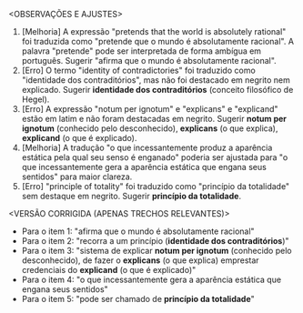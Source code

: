 <OBSERVAÇÕES E AJUSTES>
1. [Melhoria] A expressão "pretends that the world is absolutely rational" foi traduzida como "pretende que o mundo é absolutamente racional". A palavra "pretende" pode ser interpretada de forma ambígua em português. Sugerir "afirma que o mundo é absolutamente racional".
2. [Erro] O termo "identity of contradictories" foi traduzido como "identidade dos contraditórios", mas não foi destacado em negrito nem explicado. Sugerir **identidade dos contraditórios** (conceito filosófico de Hegel).
3. [Erro] A expressão "notum per ignotum" e "explicans" e "explicand" estão em latim e não foram destacadas em negrito. Sugerir **notum per ignotum** (conhecido pelo desconhecido), **explicans** (o que explica), **explicand** (o que é explicado).
4. [Melhoria] A tradução "o que incessantemente produz a aparência estática pela qual seu senso é enganado" poderia ser ajustada para "o que incessantemente gera a aparência estática que engana seus sentidos" para maior clareza.
5. [Erro] "principle of totality" foi traduzido como "princípio da totalidade" sem destaque em negrito. Sugerir **princípio da totalidade**.

<VERSÃO CORRIGIDA (APENAS TRECHOS RELEVANTES)>
- Para o item 1: "afirma que o mundo é absolutamente racional"
- Para o item 2: "recorra a um princípio (**identidade dos contraditórios**)"
- Para o item 3: "sistema de explicar **notum per ignotum** (conhecido pelo desconhecido), de fazer o **explicans** (o que explica) emprestar credenciais do **explicand** (o que é explicado)"
- Para o item 4: "o que incessantemente gera a aparência estática que engana seus sentidos"
- Para o item 5: "pode ser chamado de **princípio da totalidade**"